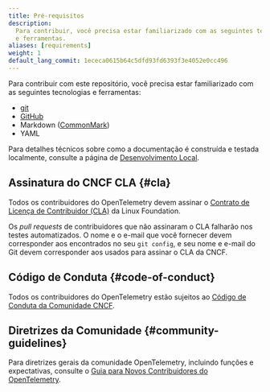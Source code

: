 ```yaml
---
title: Pré-requisitos
description:
  Para contribuir, você precisa estar familiarizado com as seguintes tecnologias
  e ferramentas.
aliases: [requirements]
weight: 1
default_lang_commit: 1ececa0615b64c5dfd93fd6393f3e4052e0cc496
---
```


Para contribuir com este repositório, você precisa estar familiarizado com as
seguintes tecnologias e ferramentas:

- [git](https://git-scm.com/)
- [GitHub](https://github.com/)
- Markdown ([CommonMark](https://commonmark.org/))
- YAML

Para detalhes técnicos sobre como a documentação é construída e testada
localmente, consulte a página de [Desenvolvimento Local](../development).

## Assinatura do CNCF CLA {#cla}

Todos os contribuidores do OpenTelemetry devem assinar o [Contrato de Licença de
Contribuidor (CLA)][CLA] da Linux Foundation.

Os _pull requests_ de contribuidores que não assinaram o CLA falharão nos testes
automatizados. O nome e o e-mail que você fornecer devem corresponder aos
encontrados no seu `git config`, e seu nome e e-mail do Git devem corresponder
aos usados para assinar o CLA da CNCF.

## Código de Conduta {#code-of-conduct}

Todos os contribuidores do OpenTelemetry estão sujeitos ao [Código de Conduta da
Comunidade CNCF][CoC].

## Diretrizes da Comunidade {#community-guidelines}

Para diretrizes gerais da comunidade OpenTelemetry, incluindo funções e
expectativas, consulte o [Guia para Novos Contribuidores do OpenTelemetry][NCG].

[CLA]: https://docs.linuxfoundation.org/lfx/easycla/contributors
[CoC]: https://github.com/cncf/foundation/blob/main/code-of-conduct.md
[NCG]:
  https://github.com/open-telemetry/community/blob/main/guides/contributor/README.md
